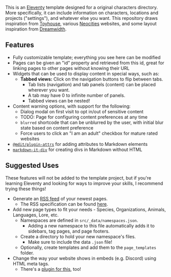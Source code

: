 This is an [Eleventy](https://www.11ty.dev/) template designed for a original characters directory. More specifically, it can include information on characters, locations and projects ("settings"), and whatever else you want. This repository draws inspiration from [Toyhouse](https://toyhou.se/), various [Neocities](https://neocities.org/) websites, and some layout inspiration from [Dreamwidth](https://www.dreamwidth.org/).

## Features

- Fully customizable template; everything you see here can be modified
- Pages can be given an "id" property and retrieved from this id, great for linking pages to other pages without knowing their URL
- Widgets that can be used to display content in special ways, such as:
  - **Tabbed views:** Click on the navigation buttons to flip between tabs.
    - Tab lists (navigation) and tab panels (content) can be placed wherever you want.
    - A tab may have 0 to infinite number of panels.
    - Tabbed views can be nested!
- Content warning options, with support for the following:
  - Dialog modal on first visit to opt in/out of sensitive content
  - TODO: Page for configuring content preferences at any time
  - `blurred` shortcode that can be unblurred by the user, with initial blur state based on content preference
  - Force users to click an "I am an adult" checkbox for mature rated websites
- [`@mdit/plugin-attrs`](https://mdit-plugins.github.io/attrs.html) for adding attributes to Markdown elements
- [`markdown-it-div`](https://www.npmjs.com/package/markdown-it-div) for creating divs in Markdown without HTML

## Suggested Uses

These features will not be added to the template project, but if you're learning Eleventy and looking for ways to improve your skills, I recommend trying these things!

- Generate an [RSS feed](https://www.11ty.dev/docs/plugins/rss/) of your newest pages.
  - The RSS specification can be found [here](https://www.rssboard.org/rss-specification).
- Add new page types to fit your needs - Species, Organizations, Animals, Languages, Lore, etc.
  - Namespaces are defined in `src/_data/namespaces.json`.
    - Adding a new namespace to this file automatically adds it to sidebars, tag pages, and page footers.
  - Create a directory to hold your new namespace's files.
    - Make sure to include the data `.json` file!
  - Optionally, create templates and add them to the `page_templates` folder.
- Change the way your website shows in embeds (e.g. Discord) using HTML meta tags.
  - There's a [plugin for this](https://www.npmjs.com/package/eleventy-plugin-metagen), too!